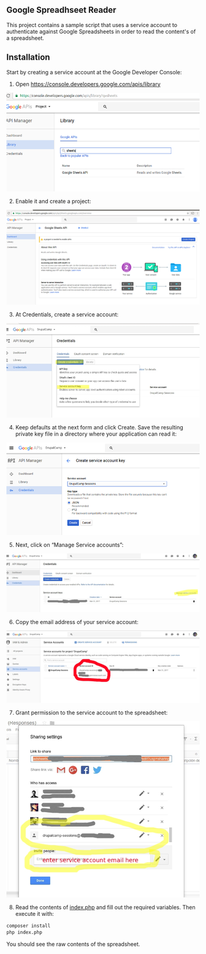 ## Google Spreadhseet Reader

This project contains a sample script that uses a service account
to authenticate against Google Spreadsheets in order to read
the content's of a spreadsheet.

## Installation

Start by creating a service account at the Google Developer Console:

1. Open https://console.developers.google.com/apis/library


![Console homepage](images/console-homepage.png)


2. Enable it and create a project:


![Enable sheets](images/enable-sheets.png)


3. At Credentials, create a service account:

![Create service account](images/crate-service-account.png)


4. Keep defaults at the next form and click Create. Save the resulting private key file in a directory where your application can read it:

![Fill out form](images/fill-out-form.png)

5. Next, click on “Manage Service accounts”:

![Manage service sccounts](images/manage-sa.png)


6. Copy the email address of your service account:

![Copy service account email](images/copy-email.png)

7. Grant permission to the service account to the spreadsheet:

![Share with service account](images/share-with-sa.png)

8. Read the contents of [index.php](index.php) and fill out the required variables. Then execute it with:

```bash
composer install
php index.php
```

You should see the raw contents of the spreadsheet.
